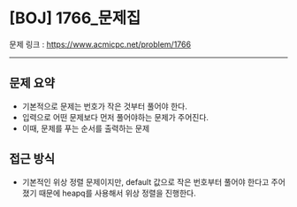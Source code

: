 # [BOJ] 1766_문제집

문제 링크 : https://www.acmicpc.net/problem/1766

--------------------
## 문제 요약
  - 기본적으로 문제는 번호가 작은 것부터 풀어야 한다.
  - 입력으로 어떤 문제보다 먼저 풀어야하는 문제가 주어진다.
  - 이때, 문제를 푸는 순서를 출력하는 문제

## 접근 방식
  - 기본적인 위상 정렬 문제이지만, default 값으로 작은 번호부터 풀어야 한다고 주어졌기 때문에 heapq를 사용해서 위상 정렬을 진행한다.
